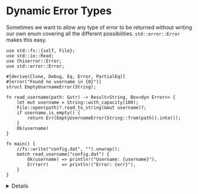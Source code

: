 # Dynamic Error Types

Sometimes we want to allow any type of error to be returned without writing our own enum covering
all the different possibilities. `std::error::Error` makes this easy.

```rust,editable
use std::fs::{self, File};
use std::io::Read;
use thiserror::Error;
use std::error::Error;

#[derive(Clone, Debug, Eq, Error, PartialEq)]
#[error("Found no username in {0}")]
struct EmptyUsernameError(String);

fn read_username(path: &str) -> Result<String, Box<dyn Error>> {
    let mut username = String::with_capacity(100);
    File::open(path)?.read_to_string(&mut username)?;
    if username.is_empty() {
        return Err(EmptyUsernameError(String::from(path)).into());
    }
    Ok(username)
}

fn main() {
    //fs::write("config.dat", "").unwrap();
    match read_username("config.dat") {
        Ok(username) => println!("Username: {username}"),
        Err(err)     => println!("Error: {err}"),
    }
}
```

<details>

This saves on code, but gives up the ability to cleanly handle different error cases differently in
the program. As such it's generally not a good idea to use `Box<dyn Error>` in the public API of a
library, but it can be a good option in a program where you just want to display the error message
somewhere.

</details>
